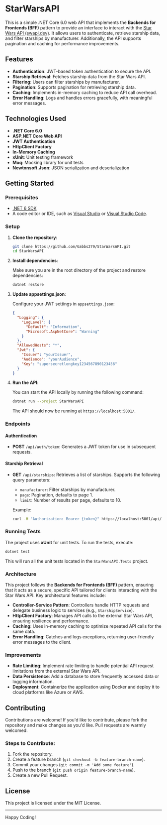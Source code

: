 
# StarWarsAPI

This is a simple .NET Core 6.0 web API that implements the **Backends for Frontends (BFF)** pattern to provide an interface to interact with the [Star Wars API (swapi.dev)](https://swapi.dev). It allows users to authenticate, retrieve starship data, and filter starships by manufacturer. Additionally, the API supports pagination and caching for performance improvements.

## Features

- **Authentication**: JWT-based token authentication to secure the API.
- **Starship Retrieval**: Fetches starship data from the Star Wars API.
- **Filtering**: Users can filter starships by manufacturer.
- **Pagination**: Supports pagination for retrieving starship data.
- **Caching**: Implements in-memory caching to reduce API call overhead.
- **Error Handling**: Logs and handles errors gracefully, with meaningful error messages.

## Technologies Used

- **.NET Core 6.0**
- **ASP.NET Core Web API**
- **JWT Authentication**
- **HttpClient Factory**
- **In-Memory Caching**
- **xUnit**: Unit testing framework
- **Moq**: Mocking library for unit tests
- **Newtonsoft.Json**: JSON serialization and deserialization

## Getting Started

### Prerequisites

- [.NET 6 SDK](https://dotnet.microsoft.com/download/dotnet/6.0)
- A code editor or IDE, such as [Visual Studio](https://visualstudio.microsoft.com/) or [Visual Studio Code](https://code.visualstudio.com/).

### Setup

1. **Clone the repository**:

   ```bash
   git clone https://github.com/Gabbs279/StarWarsAPI.git
   cd StarWarsAPI
   ```

2. **Install dependencies**:

   Make sure you are in the root directory of the project and restore dependencies:

   ```bash
   dotnet restore
   ```

3. **Update appsettings.json**:

   Configure your JWT settings in `appsettings.json`:

   ```json
   {
     "Logging": {
       "LogLevel": {
         "Default": "Information",
         "Microsoft.AspNetCore": "Warning"
       }
     },
     "AllowedHosts": "*",
     "Jwt": {
       "Issuer": "yourIssuer",
       "Audience": "yourAudience",
       "Key": "supersecretlongkey1234567890123456"
     }
   }
   ```

4. **Run the API**:

   You can start the API locally by running the following command:

   ```bash
   dotnet run --project StarWarsAPI
   ```

   The API should now be running at `https://localhost:5001/`.

### Endpoints

#### Authentication

- **POST** `/api/auth/token`: 
  Generates a JWT token for use in subsequent requests.

#### Starship Retrieval

- **GET** `/api/starships`: 
  Retrieves a list of starships. Supports the following query parameters:
  
  - `manufacturer`: Filter starships by manufacturer.
  - `page`: Pagination, defaults to page 1.
  - `limit`: Number of results per page, defaults to 10.

  Example:

  ```bash
  curl -H "Authorization: Bearer {token}" https://localhost:5001/api/starships?manufacturer=Corellian&page=1&limit=5
  ```

### Running Tests

The project uses **xUnit** for unit tests. To run the tests, execute:

```bash
dotnet test
```

This will run all the unit tests located in the `StarWarsAPI.Tests` project.

### Architecture

This project follows the **Backends for Frontends (BFF)** pattern, ensuring that it acts as a secure, specific API tailored for clients interacting with the Star Wars API. Key architectural features include:

- **Controller-Service Pattern**: Controllers handle HTTP requests and delegate business logic to services (e.g., `StarshipService`).
- **HttpClient Factory**: Manages API calls to the external Star Wars API, ensuring resilience and performance.
- **Caching**: Uses in-memory caching to optimize repeated API calls for the same data.
- **Error Handling**: Catches and logs exceptions, returning user-friendly error messages to the client.

### Improvements

- **Rate Limiting**: Implement rate limiting to handle potential API request limitations from the external Star Wars API.
- **Data Persistence**: Add a database to store frequently accessed data or logging information.
- **Deployment**: Containerize the application using Docker and deploy it to cloud platforms like Azure or AWS.

## Contributing

Contributions are welcome! If you'd like to contribute, please fork the repository and make changes as you'd like. Pull requests are warmly welcomed.

### Steps to Contribute:

1. Fork the repository.
2. Create a feature branch (`git checkout -b feature-branch-name`).
3. Commit your changes (`git commit -m 'Add some feature'`).
4. Push to the branch (`git push origin feature-branch-name`).
5. Create a new Pull Request.

## License

This project is licensed under the MIT License.

---

Happy Coding!
 
